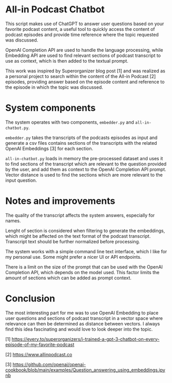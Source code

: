 # All-in Podcast Chatbot

This script makes use of ChatGPT to answer user questions based on your favorite podcast content, a useful tool to quickly access the content of podcast episodes and provide time reference where the topic requested was discussed.

OpenAI Completion API are used to handle the language processing, while Embedding API are used to find relevant sections of podcast transcript to use as context, which is then added to the textual prompt. 

This work was inspired by Superorganizer blog post [1] and was realized as a personal project to search within the content of the All-in Podcast [2] episodes, providing answer based on the episode content and reference to the episode in which the topic was discussed. 

# System components

The system operates with two components, `embedder.py` and `all-in-chatbot.py`.

`embedder.py` takes the transcripts of the podcasts episodes as input and generate a csv files contains sections of the transcripts with the related OpenAI Embeddings [3] for each section.

`all-in-chatbot.py` loads in memory the pre-processed dataset and uses it to find sections of the transcript which are relevant to the question provided by the user, and add them as context to the OpenAI Completion API prompt. Vector distance is used to find the sections which are more relevant to the input question.

# Notes and improvements

The quality of the transcript affects the system answers, especially for names. 

Lenght of section is considered when filtering to generate the embeddings, which might be affected on the text format of the podcast transcript. Transcript text should be further normalized before processing.

The system works with a simple command line text interface, which I like for my personal use. Some might prefer a nicer UI or API endpoints.

There is a limit on the size of the prompt that can be used with the OpenAI Completion API, which depends on the model used. This factor limits the amount of sections which can be added as prompt context.

# Conclusion

The most interesting part for me was to use OpenAI Embedding to place user questions and sections of podcast transcript in a vector space where relevance can then be determined as distance between vectors. I always find this idea fascinating and would love to look deeper into the topic. 

[1] https://every.to/superorganizers/i-trained-a-gpt-3-chatbot-on-every-episode-of-my-favorite-podcast

[2] https://www.allinpodcast.co

[3] https://github.com/openai/openai-cookbook/blob/main/examples/Question_answering_using_embeddings.ipynb

